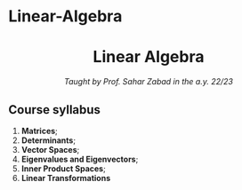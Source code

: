 # Linear-Algebra

<h1 align="center">Linear Algebra</h1>
<p align="center"><i>Taught by Prof. Sahar Zabad in the a.y. 22/23</i></p>

## Course syllabus

1. **Matrices**;
2. **Determinants**;
3. **Vector Spaces**;
4. **Eigenvalues and Eigenvectors**;
5. **Inner Product Spaces**;
6. **Linear Transformations**

